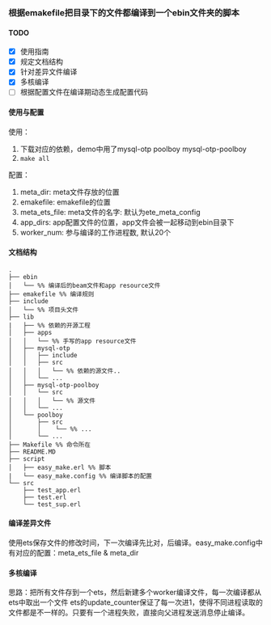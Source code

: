 ### 根据emakefile把目录下的文件都编译到一个ebin文件夹的脚本

#### TODO
- [x] 使用指南
- [x] 规定文档结构
- [x] 针对差异文件编译
- [x] 多核编译
- [ ] 根据配置文件在编译期动态生成配置代码

#### 使用与配置
使用： 
1. 下载对应的依赖，demo中用了mysql-otp poolboy mysql-otp-poolboy
2. `make all`

配置：
1. meta_dir: meta文件存放的位置
2. emakefile: emakefile的位置
3. meta_ets_file: meta文件的名字: 默认为ete_meta_config
4. app_dirs: app配置文件的位置，app文件会被一起移动到ebin目录下
5. worker_num: 参与编译的工作进程数, 默认20个

#### 文档结构
```
.
├── ebin
│   └── %% 编译后的beam文件和app resource文件
├── emakefile %% 编译规则
├── include
│   └── %% 项目头文件
├── lib
|   ├── %% 依赖的开源工程
│   ├── apps
│   │   └── %% 手写的app resource文件
│   ├── mysql-otp
│   │   ├── include
│   │   ├── src
│   │   │   └── %% 依赖的源文件..
│   │   └── ...
│   ├── mysql-otp-poolboy
│   │   └── src
│   │   │   └── %% 源文件
│   │   └── ...
│   └── poolboy
│       ├── src
│       │    └── %% ...
│       └── ...
├── Makefile %% 命令所在
├── README.MD
├── script
│   ├── easy_make.erl %% 脚本
|   └── easy_make.config %% 编译脚本的配置
└── src
    ├── test_app.erl
    ├── test.erl
    └── test_sup.erl
```
#### 编译差异文件
使用ets保存文件的修改时间，下一次编译先比对，后编译。easy_make.config中有对应的配置：meta_ets_file & meta_dir

#### 多核编译
思路：把所有文件存到一个ets，然后新建多个worker编译文件，每一次编译都从ets中取出一个文件
ets的update_counter保证了每一次进1，使得不同进程读取的文件都是不一样的。只要有一个进程失败，直接向父进程发送消息停止编译。